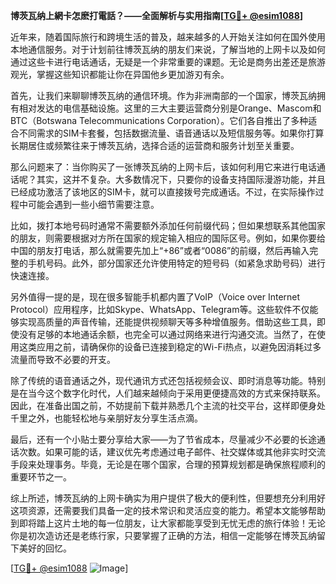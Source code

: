 **博茨瓦纳上網卡怎麽打電話？——全面解析与实用指南[[TG💪+ @esim1088](https://t.me/s/esim1088)]**

近年来，随着国际旅行和跨境生活的普及，越来越多的人开始关注如何在国外使用本地通信服务。对于计划前往博茨瓦纳的朋友们来说，了解当地的上网卡以及如何通过这些卡进行电话通话，无疑是一个非常重要的课题。无论是商务出差还是旅游观光，掌握这些知识都能让你在异国他乡更加游刃有余。

首先，让我们来聊聊博茨瓦纳的通信环境。作为非洲南部的一个国家，博茨瓦纳拥有相对发达的电信基础设施。这里的三大主要运营商分别是Orange、Mascom和BTC（Botswana Telecommunications Corporation）。它们各自推出了多种适合不同需求的SIM卡套餐，包括数据流量、语音通话以及短信服务等。如果你打算长期居住或频繁往来于博茨瓦纳，选择合适的运营商和服务计划至关重要。

那么问题来了：当你购买了一张博茨瓦纳的上网卡后，该如何利用它来进行电话通话呢？其实，这并不复杂。大多数情况下，只要你的设备支持国际漫游功能，并且已经成功激活了该地区的SIM卡，就可以直接拨号完成通话。不过，在实际操作过程中可能会遇到一些小细节需要注意。

比如，拨打本地号码时通常不需要额外添加任何前缀代码；但如果想联系其他国家的朋友，则需要根据对方所在国家的规定输入相应的国际区号。例如，如果你要给中国的朋友打电话，那么就需要先加上“+86”或者“0086”的前缀，然后再输入完整的手机号码。此外，部分国家还允许使用特定的短号码（如紧急求助号码）进行快速连接。

另外值得一提的是，现在很多智能手机都内置了VoIP（Voice over Internet Protocol）应用程序，比如Skype、WhatsApp、Telegram等。这些软件不仅能够实现高质量的声音传输，还能提供视频聊天等多种增值服务。借助这些工具，即使没有足够的本地通话余额，也完全可以通过网络来进行沟通交流。当然了，在使用这类应用之前，请确保你的设备已连接到稳定的Wi-Fi热点，以避免因消耗过多流量而导致不必要的开支。

除了传统的语音通话之外，现代通讯方式还包括视频会议、即时消息等功能。特别是在当今这个数字化时代，人们越来越倾向于采用更便捷高效的方式来保持联系。因此，在准备出国之前，不妨提前下载并熟悉几个主流的社交平台，这样即便身处千里之外，也能轻松地与亲朋好友分享生活点滴。

最后，还有一个小贴士要分享给大家——为了节省成本，尽量减少不必要的长途通话次数。如果可能的话，建议优先考虑通过电子邮件、社交媒体或其他非实时交流手段来处理事务。毕竟，无论是在哪个国家，合理的预算规划都是确保旅程顺利的重要环节之一。

综上所述，博茨瓦纳的上网卡确实为用户提供了极大的便利性，但要想充分利用好这项资源，还需要我们具备一定的技术常识和灵活应变的能力。希望本文能够帮助到即将踏上这片土地的每一位朋友，让大家都能享受到无忧无虑的旅行体验！无论你是初次造访还是老练行家，只要掌握了正确的方法，相信一定能够在博茨瓦纳留下美好的回忆。

[[TG💪+ @esim1088](https://t.me/s/esim1088) ![Image](https://i.postimg.cc/4NQfJmqS/Snipaste-2025-05-13-00-14-12.png)]